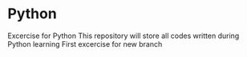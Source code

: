 # Python
Excercise for Python
This repository will store all codes written during Python learning
First excercise for new branch
